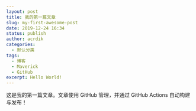 ```yaml
---
layout: post
title: 我的第一篇文章
slug: my-first-awesome-post
date: 2019-12-24 16:34
status: publish
author: acrdik
categories: 
  - 默认分类
tags: 
  - 博客
  - Maverick
  - GitHub
excerpt: Hello World!
---
```


这是我的第一篇文章。文章使用 GitHub 管理，并通过 GitHub Actions 自动构建与发布！
